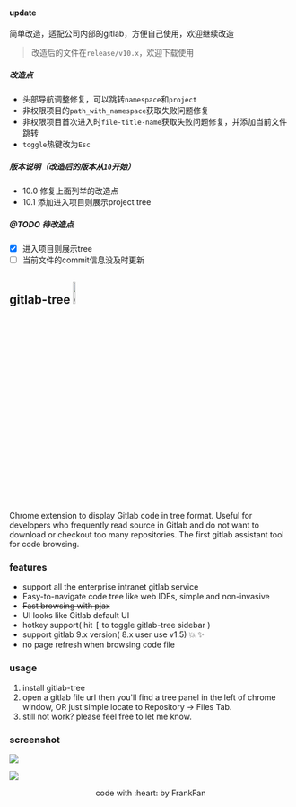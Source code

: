 #### update
简单改造，适配公司内部的gitlab，方便自己使用，欢迎继续改造

> 改造后的文件在`release/v10.x`，欢迎下载使用

##### 改造点
- 头部导航调整修复，可以跳转`namespace`和`project`
- 非权限项目的`path_with_namespace`获取失败问题修复
- 非权限项目首次进入时`file-title-name`获取失败问题修复，并添加当前文件跳转
- `toggle`热键改为`Esc`

##### 版本说明（改造后的版本从`10`开始）
- 10.0 修复上面列举的改造点
- 10.1 添加进入项目则展示project tree

##### @TODO 待改造点
- [x] 进入项目则展示tree
- [ ] 当前文件的commit信息没及时更新

## gitlab-tree  <img src="http://images2015.cnblogs.com/blog/282019/201511/282019-20151106105737086-1425638412.png" alt="gitlab tree logo" width="10%" height="10%"/>

Chrome extension to display Gitlab code in tree format. Useful for developers who frequently read source in Gitlab and do not want to download or checkout too many repositories. The first gitlab assistant tool for code browsing.

### features

* support all the enterprise intranet gitlab service
* Easy-to-navigate code tree like web IDEs, simple and non-invasive
* ~~Fast browsing with pjax~~
* UI looks like Gitlab default UI
* hotkey support( hit <kbd>[</kbd> to toggle gitlab-tree sidebar )
* support gitlab 9.x version( 8.x user use v1.5) :collision: :sparkles:
* no page refresh when browsing code file

### usage

1. install gitlab-tree
2. open a gitlab file url then you'll find a tree panel in the left of chrome window, OR just simple locate to Repository -> Files Tab.
3. still not work?  please feel free to let me know.

### screenshot

![](./docs/snapshot-gitlab9.gif)

![](./docs/gitlab-tree.png)


<center>code with :heart: by FrankFan</center>
